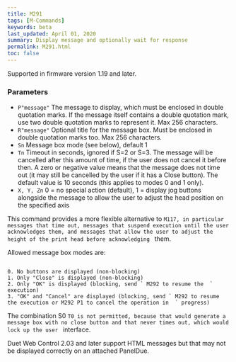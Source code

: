 ```yaml
---
title: M291
tags: [M-Commands] 
keywords: beta 
last_updated: April 01, 2020 
summary: Display message and optionally wait for response 
permalink: M291.html
toc: false 
---
```



Supported in firmware version 1.19 and later.

### Parameters

* `P"message"` The message to display, which must be enclosed in double quotation marks. If the message itself contains a double quotation mark, use two double quotation marks to represent it. Max 256 characters.
* `R"message"` Optional title for the message box. Must be enclosed in double quotation marks too. Max 256 characters.
* `Sn` Message box mode (see below), default 1
* `Tn` Timeout in seconds, ignored if S=2 or S=3. The message will be cancelled after this amount of time, if the user does not cancel it before then. A zero or negative value means that the message does not time out (it may still be cancelled by the user if it has a Close button). The default value is 10 seconds (this applies to modes 0 and 1 only).
* `X, Y, Zn` 0 = no special action (default), 1 = display jog buttons alongside the message to allow the user to adjust the head position on the specified axis

This command provides a more flexible alternative to ` M117, in particular messages that time out, messages that suspend execution until the user acknowledges them, and messages that allow the user to adjust the height of the print head before acknowledging  ` them.

Allowed message box modes are:

```

0. No buttons are displayed (non-blocking)
1. Only "Close" is displayed (non-blocking)
2. Only "OK" is displayed (blocking, send ` M292 to resume the  ` execution)
3. "OK" and "Cancel" are displayed (blocking, send ` M292 to resume the execution or M292 P1 to cancel the operation in  ` progress)

```

The combination S0 ` T0 is not permitted, because that would generate a message box with no close button and that never times out, which would  lock up the user  ` interface.

Duet Web Control 2.03 and later support HTML messages but that may not be displayed correctly on an attached PanelDue.

